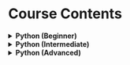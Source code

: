 # Course Contents

<details>
  <summary><b>Python (Beginner)</b></summary>

- Intro (what is Python?)
- Getting Started
- General Syntax
- Comments
- Variables
- PIP Package Manager
  - Data Types
    - Numbers
    - Strings
      - String Formatting
    - Booleans
    - Type Castings
  - Data Structures
    - Lists
    - Sets
    - Tuples
    - Dictionaries
    - Arrays
  - Operations
    - Simple Operators
    - If-else
    - While Loops
    - For Loops
  - Blocks
    - Functions (methods)
      - Variable Scopes
      - Lambda Functions
    - Classes and Objects
      - Inheritance
      - Iterators
  - Modules
    - OS
    - Globe
    - Math
    - JSON
    - Date
    - Regex
  - Utilities
    - Try … Except
    - User Input

</details>
<details>
  <summary><b>Python (Intermediate)</b></summary>
</details>
<details>
  <summary><b>Python (Advanced)</b></summary>
</details>
